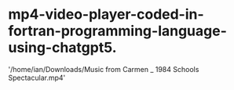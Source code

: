 # mp4-video-player-coded-in-fortran-programming-language-using-chatgpt5.
'/home/ian/Downloads/Music from Carmen _ 1984 Schools Spectacular.mp4'
